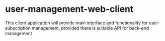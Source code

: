 # user-management-web-client
This client application will provide main interface and functionality for user-subscription management, provided there is suitable API for back-end management
